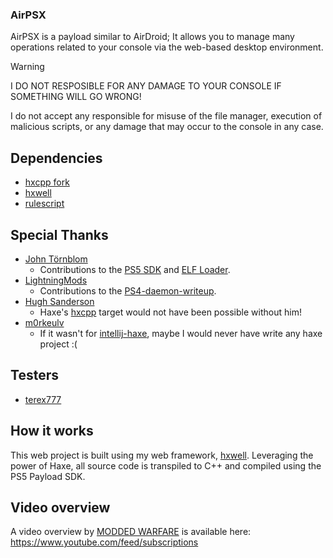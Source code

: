 ### AirPSX
AirPSX is a payload similar to AirDroid; It allows you to manage many operations related to your console via the web-based desktop environment.

> [!WARNING]
> I DO NOT RESPOSIBLE FOR ANY DAMAGE TO YOUR CONSOLE IF SOMETHING WILL GO WRONG!
>
> I do not accept any responsible for misuse of the file manager, execution of malicious scripts, or any damage that may occur to the console in any case.

## Dependencies
- [hxcpp fork](https://github.com/barisyild/hxcpp)
- [hxwell](https://github.com/barisyild/hxwell)
- [rulescript](https://github.com/Kriptel/RuleScript)

## Special Thanks
- [John Törnblom](https://github.com/john-tornblom)
    - Contributions to the [PS5 SDK](https://github.com/ps5-payload-dev/sdk) and [ELF Loader](https://github.com/ps5-payload-dev/elfldr).
- [LightningMods](https://github.com/LightningMods)
    - Contributions to the [PS4-daemon-writeup](https://github.com/LightningMods/PS4-daemon-writeup).
- [Hugh Sanderson](https://github.com/hughsando)
    - Haxe's [hxcpp](https://github.com/HaxeFoundation/hxcpp) target would not have been possible without him!
- [m0rkeulv](https://github.com/m0rkeulv)
    - If it wasn't for [intellij-haxe](https://github.com/HaxeFoundation/intellij-haxe), maybe I would never have write any haxe project :(

## Testers
- [terex777](https://x.com/TeRex777_)

## How it works
This web project is built using my web framework, [hxwell](https://github.com/barisyild/hxwell). Leveraging the power of Haxe, all source code is transpiled to C++ and compiled using the PS5 Payload SDK.

## Video overview
A video overview by [MODDED WARFARE](https://x.com/MODDED_WARFARE) is available here: https://www.youtube.com/feed/subscriptions
